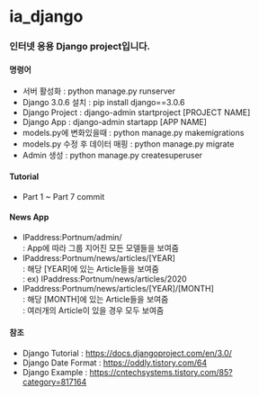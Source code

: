 # ia_django
### 인터넷 응용 Django project입니다.
#### 명령어
* 서버 활성화 : python manage.py runserver
* Django 3.0.6 설치 : pip install django==3.0.6
* Django Project : django-admin startproject [PROJECT NAME]
* Django App : django-admin startapp [APP NAME]
* models.py에 변화있을때 : python manage.py makemigrations
* models.py 수정 후 데이터 매핑 : python manage.py migrate
* Admin 생성 : python manage.py createsuperuser
#### Tutorial
* Part 1 ~ Part 7 commit
#### News App
* IPaddress:Portnum/admin/ <br>
: App에 따라 그룹 지어진 모든 모델들을 보여줌
* IPaddress:Portnum/news/articles/[YEAR] <br>
: 해당 [YEAR]에 있는 Article들을 보여줌 <br>
: ex) IPaddress:Portnum/news/articles/2020
* IPaddress:Portnum/news/articles/[YEAR]/[MONTH] <br>
: 해당 [MONTH]에 있는 Article들을 보여줌 <br>
: 여러개의 Article이 있을 경우 모두 보여줌
#### 참조
* Django Tutorial : https://docs.djangoproject.com/en/3.0/
* Django Date Format : https://oddly.tistory.com/64
* Django Example : https://cntechsystems.tistory.com/85?category=817164
